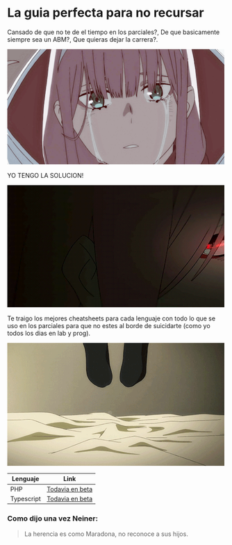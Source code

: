 # La guia perfecta para no recursar

Cansado de que no te de el tiempo en los parciales?,  De que basicamente siempre sea un ABM?, Que quieras dejar la carrera?.

 ![Llorar](./img/tears.gif)

YO TENGO LA SOLUCION!

![watchout](./img/watchout.gif)

Te traigo los mejores cheatsheets para cada lenguaje con todo lo que se uso en los parciales para que no estes al borde de suicidarte (como yo todos los dias en lab y prog).

![Venganza](./img/revenge.gif)

Lenguaje | Link
------------ | -------------
PHP | [Todavia en beta](#)
Typescript | [Todavia en beta](#)



### Como dijo una vez Neiner:    
> La herencia es como Maradona, no reconoce a sus hijos.